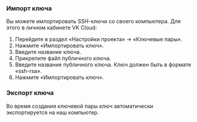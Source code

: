 ### Импорт ключа

Вы можете импортировать SSH-ключи со своего компьютера. Для этого в личном кабинете VK Cloud:

1. Перейдите в раздел «Настройки проекта» → «Ключевые пары».
2. Нажмите «Импортировать ключ».
3. Введите название ключа.
4. Прикрепите файл публичного ключа.
5. Введите название публичного ключа. Ключ должен быть в формате «ssh-rsa».
6. Нажмите «Импортировать ключ».

### Экспорт ключа

Во время создания ключевой пары ключ автоматически экспортируется на наш компьютер.
